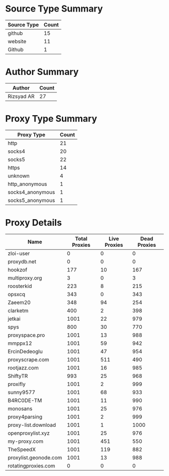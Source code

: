 # Source Type Summary

| Source Type | Count |
|-------------|-------|
| github | 15 |
| website | 11 |
| Github | 1 |


# Author Summary

| Author | Count |
|--------|-------|
| Rizsyad AR | 27 |


# Proxy Type Summary

| Proxy Type | Count |
|------------|-------|
| http | 21 |
| socks4 | 20 |
| socks5 | 22 |
| https | 14 |
| unknown | 4 |
| http_anonymous | 1 |
| socks4_anonymous | 1 |
| socks5_anonymous | 1 |


# Proxy Details

| Name | Total Proxies | Live Proxies | Dead Proxies |
|------|---------------|--------------|---------------|
| zloi-user | 0 | 0 | 0 |
| proxydb.net | 0 | 0 | 0 |
| hookzof | 177 | 10 | 167 |
| multiproxy.org | 3 | 0 | 3 |
| roosterkid | 223 | 8 | 215 |
| opsxcq | 343 | 0 | 343 |
| Zaeem20 | 348 | 94 | 254 |
| clarketm | 400 | 2 | 398 |
| jetkai | 1001 | 22 | 979 |
| spys | 800 | 30 | 770 |
| proxyspace.pro | 1001 | 13 | 988 |
| mmppx12 | 1001 | 59 | 942 |
| ErcinDedeoglu | 1001 | 47 | 954 |
| proxyscrape.com | 1001 | 511 | 490 |
| rootjazz.com | 1001 | 16 | 985 |
| ShiftyTR | 993 | 25 | 968 |
| proxifly | 1001 | 2 | 999 |
| sunny9577 | 1001 | 68 | 933 |
| B4RC0DE-TM | 1001 | 11 | 990 |
| monosans | 1001 | 25 | 976 |
| proxy4parsing | 1001 | 2 | 999 |
| proxy-list.download | 1001 | 1 | 1000 |
| openproxylist.xyz | 1001 | 25 | 976 |
| my-proxy.com | 1001 | 451 | 550 |
| TheSpeedX | 1001 | 119 | 882 |
| proxylist.geonode.com | 1001 | 13 | 988 |
| rotatingproxies.com | 0 | 0 | 0 |
